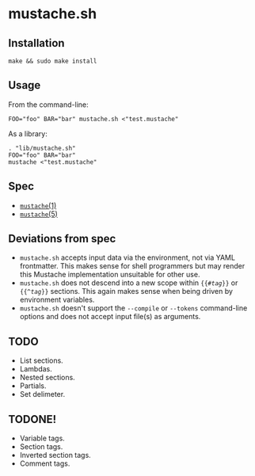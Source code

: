 mustache.sh
===========

Installation
------------

	make && sudo make install

Usage
-----

From the command-line:

	FOO="foo" BAR="bar" mustache.sh <"test.mustache"

As a library:

	. "lib/mustache.sh"
	FOO="foo" BAR="bar"
	mustache <"test.mustache"

Spec
----

* [`mustache`(1)](http://mustache.github.com/mustache.1.html)
* [`mustache`(5)](http://mustache.github.com/mustache.5.html)

Deviations from spec
--------------------

* `mustache.sh` accepts input data via the environment, not via YAML frontmatter.  This makes sense for shell programmers but may render this Mustache implementation unsuitable for other use.
* `mustache.sh` does not descend into a new scope within <code>{{#<em>tag</em>}}</code> or <code>{{^<em>tag</em>}}</code> sections.  This again makes sense when being driven by environment variables.
* `mustache.sh` doesn't support the `--compile` or `--tokens` command-line options and does not accept input file(s) as arguments.

TODO
----

* List sections.
* Lambdas.
* Nested sections.
* Partials.
* Set delimeter.

TODONE!
-------

* Variable tags.
* Section tags.
* Inverted section tags.
* Comment tags.
